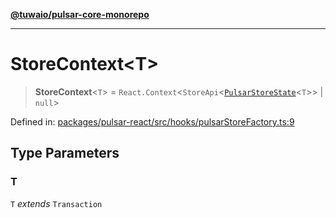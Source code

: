 [**@tuwaio/pulsar-core-monorepo**](../../../README.md)

***

# StoreContext\<T\>

> **StoreContext**\<`T`\> = `React.Context`\<`StoreApi`\<[`PulsarStoreState`](PulsarStoreState.md)\<`T`\>\> \| `null`\>

Defined in: [packages/pulsar-react/src/hooks/pulsarStoreFactory.ts:9](https://github.com/TuwaIO/pulsar-core/blob/568e8f7aad5858def25ecc02e62f9c9bb25c693a/packages/pulsar-react/src/hooks/pulsarStoreFactory.ts#L9)

## Type Parameters

### T

`T` *extends* `Transaction`
